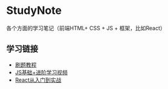 # StudyNote
各个方面的学习笔记（前端HTML+ CSS + JS + 框架，比如React）
## 学习链接
- [刷题教程](https://programmercarl.com/)    
- [JS基础+进阶学习视频](https://programmercarl.com](https://www.bilibili.com/video/BV1Y84y1L7Nn/?spm_id_from=333.788.top_right_bar_window_custom_collection.content.click&vd_source=c8b9ba4c470a783033f0287d1c7b102b)/)
- [React从入门到实战](https://www.bilibili.com/video/BV1Z44y1K7Fj/?spm_id_from=333.1007.top_right_bar_window_custom_collection.content.click&vd_source=c8b9ba4c470a783033f0287d1c7b102b)
